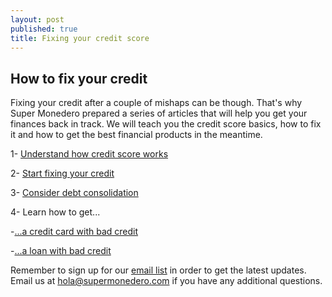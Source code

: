 ```yaml
---
layout: post
published: true
title: Fixing your credit score
---
```

## How to fix your credit

Fixing your credit after a couple of mishaps can be though. That's why Super Monedero prepared a series of articles that will help you get your finances back in track. We will teach you the credit score basics, how to fix it and how to get the best financial products in the meantime.


1- [Understand how credit score works](http://supermonedero.com/2017-01-26-credit-score-101/)

2- [Start fixing your credit](http://supermonedero.com/2017-01-26-how-to-fix-your-credit/)

3- [Consider debt consolidation](http://supermonedero.com/2017-01-27-debt-consolidation/)

4- Learn how to get...

-[...a credit card with bad credit](http://supermonedero.com/2017-01-26-how-to-have-a-credit-card-with-bad-credit/)

-[...a loan with bad credit](http://supermonedero.com/2017-01-26-how-to-get-a-good-loan-with-bad-credit/)


Remember to sign up for our [email list](http://eepurl.com/cylgnX) in order to get the latest updates. Email us at hola@supermonedero.com if you have any additional questions.
